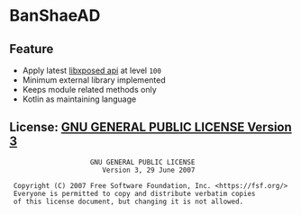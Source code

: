# BanShaeAD

## Feature

- Apply latest [libxposed api](https://github.com/libxposed/api) at level `100`
- Minimum external library implemented
- Keeps module related methods only
- Kotlin as maintaining language

## License: [GNU GENERAL PUBLIC LICENSE Version 3](LICENSE)
```
                    GNU GENERAL PUBLIC LICENSE
                       Version 3, 29 June 2007

 Copyright (C) 2007 Free Software Foundation, Inc. <https://fsf.org/>
 Everyone is permitted to copy and distribute verbatim copies
 of this license document, but changing it is not allowed.
```